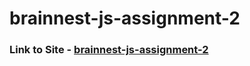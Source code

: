 # brainnest-js-assignment-2

### Link to Site - [brainnest-js-assignment-2](https://oziv.github.io/brainnest-js-assignment-2/)
